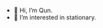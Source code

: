 - 👋 Hi, I’m Qun.
- 👀 I’m interested in stationary.
<!---
- 🌱 I’m currently learning ...
- 💞️ I’m looking to collaborate on ...
- 📫 How to reach me ...
- 😄 Pronouns: ...
- ⚡ Fun fact: ...
--->
<!---
Git-Qun/Git-Qun is a ✨ special ✨ repository because its `README.md` (this file) appears on your GitHub profile.
You can click the Preview link to take a look at your changes.
--->
